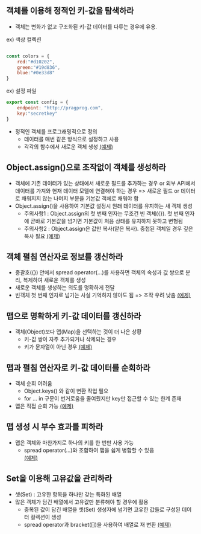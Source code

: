 ## 객체를 이용해 정적인 키-값을 탐색하라 
- 객체는 변화가 없고 구조화된 키-값 데이터를 다루는 경우에 유용. 

ex) 색상 컬렉션 
```js

const colors = {
    red:"#d10202",
    green:"#19d836",
    blue:"#0e33d8"
}
```
ex) 설정 파일
```js
export const config = {
    endpoint: "http://pragprog.com",
    key:"secretkey"
}
```

- 정적인 객체를 프로그래밍적으로 정의
    - 데이터를 매번 같은 방식으로 설정하고 사용
    - 각각의 함수에서 새로운 객체 생성 
 [(예제)](https://github.com/pjaeyoung/simplifying-javascript/blob/main/03/object.ts)

## Object.assign()으로 조작없이 객체를 생성하라 
- 객체에 기존 데이터가 있는 상태에서 새로운 필드를 추가하는 경우 or 외부 API에서 데이터를 가져와 현재 데이터 모델에 연결해야 하는 경우 => 새로운 필드 or 데이터로 채워지지 않는 나머지 부분을 기본값 객체로 채워야 함 
- Object.assign()을 사용하여 기본값 설정시 원래 데이터를 유지하는 새 객체 생성
    - 주의사항1 : Object.assign의 첫 번째 인자는 무조건 빈 객체({}). 첫 번째 인자에 곧바로 기본값을 넘기면 기본값이 처음 상태를 유지하지 못하고 변형됨 
    - 주의사항2 : Object.assign은 값만 복사(얕은 복사). 중첩된 객체일 경우 깊은 복사 필요 
 [(예제)](https://github.com/pjaeyoung/simplifying-javascript/blob/main/03/problem.ts)

## 객체 펼침 연산자로 정보를 갱신하라 
- 중괄호({}) 안에서 spread operator(...)를 사용하면 객체의 속성과 값 쌍으로 분리, 복제하여 새로운 객체를 생성 
- 새로운 객체를 생성하는 의도를 명확하게 전달 
- 빈객체 첫 번째 인자로 넘기는 사실 기억하지 않아도 됨 => 조작 우려 낮춤 
 [(예제)](https://github.com/pjaeyoung/simplifying-javascript/blob/main/03/objectSpread.ts)

 ## 맵으로 명확하게 키-값 데이터를 갱신하라 
 - 객체(Object)보다 맵(Map)을 선택하는 것이 더 나은 상황 
    - 키-값 쌍이 자주 추가되거나 삭제되는 경우
    - 키가 문자열이 아닌 경우 
[(예제)](https://github.com/pjaeyoung/simplifying-javascript/blob/main/03/map.ts)

## 맵과 펼침 연산자로 키-값 데이터를 순회하라 
- 객체 순회 어려움
    - Object.keys() 와 같이 변환 작업 필요
    - for ... in 구문이 번거로움을 줄여줬지만 key만 접근할 수 있는 한계 존재 
- 맵은 직접 순회 가능 
[(예제)](https://github.com/pjaeyoung/simplifying-javascript/blob/main/03/mapSpread.ts)

## 맵 생성 시 부수 효과를 피하라 
- 맵은 객체와 마찬가지로 하나의 키를 한 번만 사용 가능 
    - spread operator(...)와 조합하여 맵을 쉽게 병합할 수 있음  
[(예제)](https://github.com/pjaeyoung/simplifying-javascript/blob/main/03/sideEffect.ts)

## Set을 이용해 고유값을 관리하라 
- 셋(Set) : 고유한 항목을 하나만 갖는 특화된 배열 
- 많은 객체가 담긴 배열에서 고유값만 분류해야 할 경우에 활용 
    - 중복된 값이 담긴 배열을 셋(Set) 생성자에 넘기면 고유한 값들로 구성된 데이터 컬렉션이 생성
    - spread operator과 bracket([])을 사용하여 배열로 재 변환 
[(예제)](https://github.com/pjaeyoung/simplifying-javascript/blob/main/03/unique.ts)